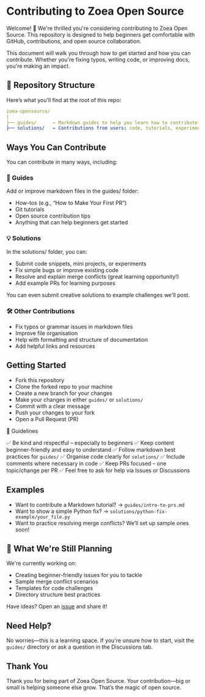 #  Contributing to Zoea Open Source

Welcome! 🎉 We're thrilled you're considering contributing to Zoea Open Source.
This repository is designed to help beginners get comfortable with GitHub, contributions, and open source collaboration.

This document will walk you through how to get started and how you can contribute. 
Whether you're fixing typos, writing code, or improving docs, you're making an impact.

## 📁 Repository Structure

Here’s what you’ll find at the root of this repo:

```yaml
zoea-opensource/
│
├── guides/      ← Markdown guides to help you learn how to contribute
├── solutions/   ← Contributions from users: code, tutorials, experiments, etc.
```

## Ways You Can Contribute

You can contribute in many ways, including:

### 📝 Guides

Add or improve markdown files in the guides/ folder:

- How-tos (e.g., “How to Make Your First PR”)
- Git tutorials
- Open source contribution tips
- Anything that can help beginners get started

### 💡 Solutions

In the solutions/ folder, you can:

- Submit code snippets, mini projects, or experiments
- Fix simple bugs or improve existing code
- Resolve and explain merge conflicts (great learning opportunity!)
- Add example PRs for learning purposes

You can even submit creative solutions to example challenges we'll post.
### 🛠 Other Contributions

- Fix typos or grammar issues in markdown files
- Improve file organisation
- Help with formatting and structure of documentation
- Add helpful links and resources

## Getting Started

- Fork this repository
- Clone the forked repo to your machine
- Create a new branch for your changes
- Make your changes in either `guides/` or `solutions/`
- Commit with a clear message
- Push your changes to your fork
- Open a Pull Request (PR)

📌 Guidelines

✅ Be kind and respectful – especially to beginners
✅ Keep content beginner-friendly and easy to understand
✅ Follow markdown best practices for `guides/`
✅ Organise code clearly for `solutions/`
✅ Include comments where necessary in code
✅ Keep PRs focused – one topic/change per PR
✅ Feel free to ask for help via Issues or Discussions

## Examples

- Want to contribute a Markdown tutorial? → `guides/intro-to-prs.md`
- Want to show a simple Python fix? → `solutions/python-fix-example/your_file.py`
- Want to practice resolving merge conflicts? We’ll set up sample ones soon!

## 🚧 What We're Still Planning

We're currently working on:

- Creating beginner-friendly issues for you to tackle
- Sample merge conflict scenarios
- Templates for code challenges
- Directory structure best practices

Have ideas? Open an [issue](https://github.com/rezzcode/zoea-opensource/issues) and share it!

## Need Help?

No worries—this is a learning space. If you're unsure how to start, visit the `guides/` directory or ask a question in the Discussions tab.

## Thank You

Thank you for being part of Zoea Open Source. Your contribution—big or small is helping someone else grow. That’s the magic of open source.
